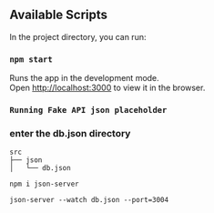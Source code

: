 ## Available Scripts

In the project directory, you can run:

### `npm start`

Runs the app in the development mode.<br />
Open [http://localhost:3000](http://localhost:3000) to view it in the browser.

### `Running Fake API json placeholder`

### enter the **db.json** directory

```
src
├── json
│   └── db.json
```

```
npm i json-server
```

```
json-server --watch db.json --port=3004
```
